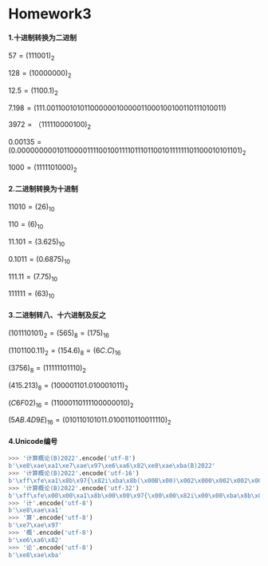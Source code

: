 # Homework3

#### 1.十进制转换为二进制

$57 = (111001)_2$

$128 = (10000000)_2$

$12.5 = (1100.1)_2$

$7.198 = (111.00110010101100000010000011000100100110111010011)$

$3972 = （111110000100)_2$

$0.00135 = (0.00000000010110000111100100111101110110010111111101100010101101)_2$

$1000 = (1111101000)_2$

#### 2.二进制转换为十进制

$11010 = (26)_{10}$

$110 = (6)_{10}$

$11.101 = (3.625)_{10}$

$0.1011 = (0.6875)_{10}$

$111.11 = (7.75)_{10}$

$111111 = (63)_{10}$

#### 3.二进制转八、十六进制及反之

$(101110101)_2 = (565)_8 = (175)_{16}$

$(1101100.11)_2 = (154.6)_8 = (6C.C)_{16}$

$(3756)_8 = (11111101110)_2$

$(415.213)_8 = (100001101.010001011)_2$

$(C6F02)_{16} = (11000110111100000010)_2$

$(5AB.4D9E)_{16} = (010110101011.0100110110011110)_2$

#### 4.Unicode编号

```python
>>> '计算概论(B)2022'.encode('utf-8')
b'\xe8\xae\xa1\xe7\xae\x97\xe6\xa6\x82\xe8\xae\xba(B)2022'
>>> '计算概论(B)2022'.encode('utf-16')
b'\xff\xfe\xa1\x8b\x97{\x82i\xba\x8b(\x00B\x00)\x002\x000\x002\x002\x00'
>>> '计算概论(B)2022'.encode('utf-32')
b'\xff\xfe\x00\x00\xa1\x8b\x00\x00\x97{\x00\x00\x82i\x00\x00\xba\x8b\x00\x00(\x00\x00\x00B\x00\x00\x00)\x00\x00\x002\x00\x00\x000\x00\x00\x002\x00\x00\x002\x00\x00\x00'
>>> '计'.encode('utf-8')
b'\xe8\xae\xa1'
>>> '算'.encode('utf-8')
b'\xe7\xae\x97'
>>> '概'.encode('utf-8')
b'\xe6\xa6\x82'
>>> '论'.encode('utf-8')
b'\xe8\xae\xba'

```



















